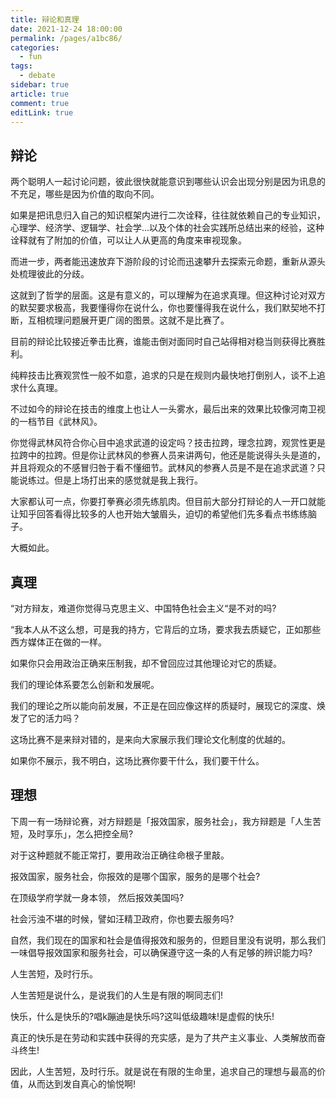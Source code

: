 ```yaml
---
title: 辩论和真理
date: 2021-12-24 18:00:00
permalink: /pages/a1bc86/
categories:
  - fun
tags:
  - debate
sidebar: true
article: true
comment: true
editLink: true
---
```

## 辩论

两个聪明人一起讨论问题，彼此很快就能意识到哪些认识会出现分别是因为讯息的不充足，哪些是因为价值的取向不同。

如果是把讯息归入自己的知识框架内进行二次诠释，往往就依赖自己的专业知识，心理学、经济学、逻辑学、社会学...以及个体的社会实践所总结出来的经验，这种诠释就有了附加的价值，可以让人从更高的角度来审视现象。

而进一步，两者能迅速放弃下游阶段的讨论而迅速攀升去探索元命题，重新从源头处梳理彼此的分歧。

这就到了哲学的层面。这是有意义的，可以理解为在追求真理。但这种讨论对双方的默契要求极高，我要懂得你在说什么，你也要懂得我在说什么，我们默契地不打断，互相梳理问题展开更广阔的图景。这就不是比赛了。

目前的辩论比较接近拳击比赛，谁能击倒对面同时自己站得相对稳当则获得比赛胜利。

纯粹技击比赛观赏性一般不如意，追求的只是在规则内最快地打倒别人，谈不上追求什么真理。

不过如今的辩论在技击的维度上也让人一头雾水，最后出来的效果比较像河南卫视的一档节目《武林风》。

你觉得武林风符合你心目中追求武道的设定吗？技击拉跨，理念拉跨，观赏性更是拉跨中的拉跨。但是你让武林风的参赛人员来讲两句，他还是能说得头头是道的，并且将观众的不感冒归咎于看不懂细节。武林风的参赛人员是不是在追求武道？只能说练过。但是上场打出来的感觉就是我上我行。

大家都认可一点，你要打拳赛必须先练肌肉。但目前大部分打辩论的人一开口就能让知乎回答看得比较多的人也开始大皱眉头，迫切的希望他们先多看点书练练脑子。

大概如此。

## 真理

“对方辩友，难道你觉得马克思主义、中国特色社会主义“是不对的吗?

“我本人从不这么想，可是我的持方，它背后的立场，要求我去质疑它，正如那些西方媒体正在做的一样。

如果你只会用政治正确来压制我，却不曾回应过其他理论对它的质疑。

我们的理论体系要怎么创新和发展呢。

我们的理论之所以能向前发展，不正是在回应像这样的质疑时，展现它的深度、焕发了它的活力吗？

这场比赛不是来辩对错的，是来向大家展示我们理论文化制度的优越的。

如果你不展示，我不明白，这场比赛你要干什么，我们要干什么。

## 理想

下周一有一场辩论赛，对方辩题是「报效国家，服务社会」，我方辩题是「人生苦短，及时享乐」，怎么把控全局?

对于这种题就不能正常打，要用政治正确往命根子里敲。

报效国家，服务社会，你报效的是哪个国家，服务的是哪个社会?

在顶级学府学就一身本领， 然后报效美国吗?

社会污浊不堪的时候，譬如汪精卫政府，你也要去服务吗?

自然，我们现在的国家和社会是值得报效和服务的，但题目里没有说明，那么我们一味倡导报效国家和服务社会，可以确保遵守这一条的人有足够的辨识能力吗?

人生苦短，及时行乐。

人生苦短是说什么，是说我们的人生是有限的啊同志们!

快乐，什么是快乐的?唱k蹦迪是快乐吗?这叫低级趣味!是虚假的快乐!

真正的快乐是在劳动和实践中获得的充实感，是为了共产主义事业、人类解放而奋斗终生!

因此，人生苦短，及时行乐。就是说在有限的生命里，追求自己的理想与最高的价值，从而达到发自真心的愉悦啊!